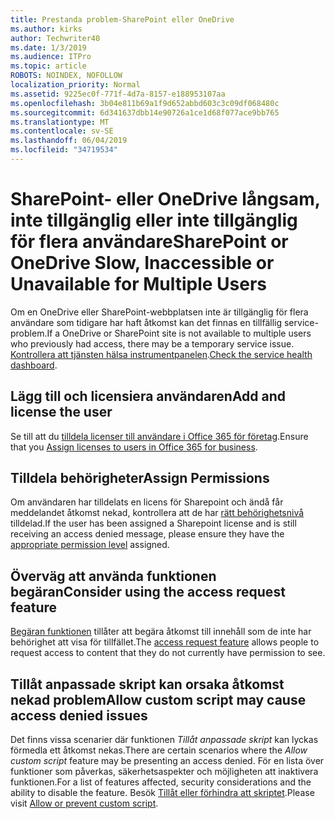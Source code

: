 ```yaml
---
title: Prestanda problem-SharePoint eller OneDrive
ms.author: kirks
author: Techwriter40
ms.date: 1/3/2019
ms.audience: ITPro
ms.topic: article
ROBOTS: NOINDEX, NOFOLLOW
localization_priority: Normal
ms.assetid: 9225ec0f-771f-4d7a-8157-e188953107aa
ms.openlocfilehash: 3b04e811b69a1f9d652abbd603c3c09df068480c
ms.sourcegitcommit: 6d341637dbb14e90726a1ce1d68f077ace9bb765
ms.translationtype: MT
ms.contentlocale: sv-SE
ms.lasthandoff: 06/04/2019
ms.locfileid: "34719534"
---
```

# <a name="sharepoint-or-onedrive-slow-inaccessible-or-unavailable-for-multiple-users"></a><span data-ttu-id="67484-102">SharePoint- eller OneDrive långsam, inte tillgänglig eller inte tillgänglig för flera användare</span><span class="sxs-lookup"><span data-stu-id="67484-102">SharePoint or OneDrive Slow, Inaccessible or Unavailable for Multiple Users</span></span>

<span data-ttu-id="67484-103">Om en OneDrive eller SharePoint-webbplatsen inte är tillgänglig för flera användare som tidigare har haft åtkomst kan det finnas en tillfällig service-problem.</span><span class="sxs-lookup"><span data-stu-id="67484-103">If a OneDrive or SharePoint site is not available to multiple users who previously had access, there may be a temporary service issue.</span></span> <span data-ttu-id="67484-104">[Kontrollera att tjänsten hälsa instrumentpanelen](https://portal.office.com/adminportal/home#/servicehealth).</span><span class="sxs-lookup"><span data-stu-id="67484-104">[Check the service health dashboard](https://portal.office.com/adminportal/home#/servicehealth).</span></span>

## <a name="add-and-license-the-user"></a><span data-ttu-id="67484-105">Lägg till och licensiera användaren</span><span class="sxs-lookup"><span data-stu-id="67484-105">Add and license the user</span></span>

<span data-ttu-id="67484-106">Se till att du [tilldela licenser till användare i Office 365 för företag](https://docs.microsoft.com/en-us/office365/admin/subscriptions-and-billing/assign-licenses-to-users?view=o365-worldwide&amp;tabs=One).</span><span class="sxs-lookup"><span data-stu-id="67484-106">Ensure that you [Assign licenses to users in Office 365 for business](https://docs.microsoft.com/en-us/office365/admin/subscriptions-and-billing/assign-licenses-to-users?view=o365-worldwide&amp;tabs=One).</span></span>


## <a name="assign-permissions"></a><span data-ttu-id="67484-107">Tilldela behörigheter</span><span class="sxs-lookup"><span data-stu-id="67484-107">Assign Permissions</span></span>

<span data-ttu-id="67484-108">Om användaren har tilldelats en licens för Sharepoint och ändå får meddelandet åtkomst nekad, kontrollera att de har [rätt behörighetsnivå](https://docs.microsoft.com/en-us/sharepoint/understanding-permission-levels) tilldelad.</span><span class="sxs-lookup"><span data-stu-id="67484-108">If the user has been assigned a Sharepoint license and is still receiving an access denied message, please ensure they have the [appropriate permission level](https://docs.microsoft.com/en-us/sharepoint/understanding-permission-levels) assigned.</span></span>

## <a name="consider-using-the-access-request-feature"></a><span data-ttu-id="67484-109">Överväg att använda funktionen begäran</span><span class="sxs-lookup"><span data-stu-id="67484-109">Consider using the access request feature</span></span>

<span data-ttu-id="67484-110">[Begäran funktionen](https://support.office.com/en-us/article/Set-up-and-manage-access-requests-94B26E0B-2822-49D4-929A-8455698654B3) tillåter att begära åtkomst till innehåll som de inte har behörighet att visa för tillfället.</span><span class="sxs-lookup"><span data-stu-id="67484-110">The [access request feature](https://support.office.com/en-us/article/Set-up-and-manage-access-requests-94B26E0B-2822-49D4-929A-8455698654B3) allows people to request access to content that they do not currently have permission to see.</span></span>

## <a name="allow-custom-script-may-cause-access-denied-issues"></a><span data-ttu-id="67484-111">Tillåt anpassade skript kan orsaka åtkomst nekad problem</span><span class="sxs-lookup"><span data-stu-id="67484-111">Allow custom script may cause access denied issues</span></span>

<span data-ttu-id="67484-112">Det finns vissa scenarier där funktionen *Tillåt anpassade skript* kan lyckas förmedla ett åtkomst nekas.</span><span class="sxs-lookup"><span data-stu-id="67484-112">There are certain scenarios where the *Allow custom script* feature may be presenting an access denied.</span></span> <span data-ttu-id="67484-113">För en lista över funktioner som påverkas, säkerhetsaspekter och möjligheten att inaktivera funktionen.</span><span class="sxs-lookup"><span data-stu-id="67484-113">For a list of features affected, security considerations and the ability to disable the feature.</span></span> <span data-ttu-id="67484-114">Besök [Tillåt eller förhindra att skriptet](https://docs.microsoft.com/en-us/sharepoint/allow-or-prevent-custom-script).</span><span class="sxs-lookup"><span data-stu-id="67484-114">Please visit [Allow or prevent custom script](https://docs.microsoft.com/en-us/sharepoint/allow-or-prevent-custom-script).</span></span>

